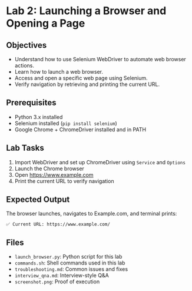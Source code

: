 # Lab 2: Launching a Browser and Opening a Page

## Objectives
- Understand how to use Selenium WebDriver to automate web browser actions.
- Learn how to launch a web browser.
- Access and open a specific web page using Selenium.
- Verify navigation by retrieving and printing the current URL.

## Prerequisites
- Python 3.x installed
- Selenium installed (`pip install selenium`)
- Google Chrome + ChromeDriver installed and in PATH

## Lab Tasks
1. Import WebDriver and set up ChromeDriver using `Service` and `Options`
2. Launch the Chrome browser
3. Open https://www.example.com
4. Print the current URL to verify navigation

## Expected Output
The browser launches, navigates to Example.com, and terminal prints:

```
✅ Current URL: https://www.example.com/
```

## Files
- `launch_browser.py`: Python script for this lab
- `commands.sh`: Shell commands used in this lab
- `troubleshooting.md`: Common issues and fixes
- `interview_qna.md`: Interview-style Q&A
- `screenshot.png`: Proof of execution
